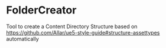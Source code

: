 # FolderCreator
 Tool to create a Content Directory Structure based on https://github.com/Allar/ue5-style-guide#structure-assettypes automatically
